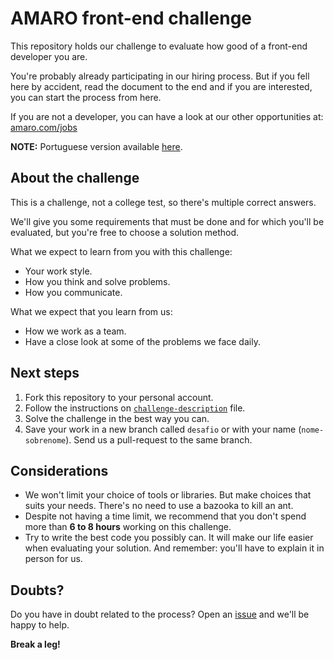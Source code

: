 # AMARO front-end challenge

This repository holds our challenge to evaluate how good of a front-end developer you are.

You're probably already participating in our hiring process. But if you fell here by accident, read the document to the end and if you are interested, you can start the process from here.

If you are not a developer, you can have a look at our other opportunities at: [amaro.com/jobs](https;//amaro.com/jobs)

**NOTE:** Portuguese version available [here](README_pt.md).

## About the challenge

This is a challenge, not a college test, so there's multiple correct answers.

We'll give you some requirements that must be done and for which you'll be evaluated, but you're free to choose a solution method.

What we expect to learn from you with this challenge:

- Your work style.
- How you think and solve problems.
- How you communicate.

What we expect that you learn from us:

- How we work as a team.
- Have a close look at some of the problems we face daily.

## Next steps

1. Fork this repository to your personal account.
2. Follow the instructions on [`challenge-description`](/challenge-description.md) file.
3. Solve the challenge in the best way you can.
4. Save your work in a new branch called `desafio` or with your name (`nome-sobrenome`). Send us a pull-request to the same branch.

## Considerations

- We won't limit your choice of tools or libraries. But make choices that suits your needs. There's no need to use a bazooka to kill an ant.
- Despite not having a time limit, we recommend that you don't spend more than **6 to 8 hours** working on this challenge.
- Try to write the best code you possibly can. It will make our life easier when evaluating your solution. And remember: you'll have to explain it in person for us.

## Doubts?

Do you have in doubt related to the process? Open an [issue](https://github.com/amaroteam/front-end-challenge/issues) and we'll be happy to help.

**Break a leg!**
